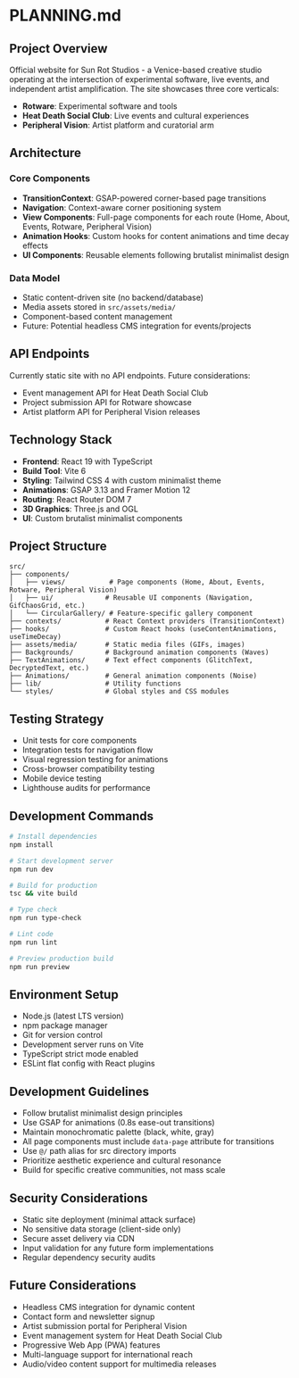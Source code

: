 # PLANNING.md

## Project Overview
Official website for Sun Rot Studios - a Venice-based creative studio operating at the intersection of experimental software, live events, and independent artist amplification. The site showcases three core verticals:
- **Rotware**: Experimental software and tools
- **Heat Death Social Club**: Live events and cultural experiences  
- **Peripheral Vision**: Artist platform and curatorial arm

## Architecture
### Core Components
- **TransitionContext**: GSAP-powered corner-based page transitions
- **Navigation**: Context-aware corner positioning system
- **View Components**: Full-page components for each route (Home, About, Events, Rotware, Peripheral Vision)
- **Animation Hooks**: Custom hooks for content animations and time decay effects
- **UI Components**: Reusable elements following brutalist minimalist design

### Data Model
- Static content-driven site (no backend/database)
- Media assets stored in `src/assets/media/`
- Component-based content management
- Future: Potential headless CMS integration for events/projects

## API Endpoints
Currently static site with no API endpoints. Future considerations:
- Event management API for Heat Death Social Club
- Project submission API for Rotware showcase
- Artist platform API for Peripheral Vision releases

## Technology Stack
- **Frontend**: React 19 with TypeScript
- **Build Tool**: Vite 6
- **Styling**: Tailwind CSS 4 with custom minimalist theme
- **Animations**: GSAP 3.13 and Framer Motion 12
- **Routing**: React Router DOM 7
- **3D Graphics**: Three.js and OGL
- **UI**: Custom brutalist minimalist components

## Project Structure
```
src/
├── components/
│   ├── views/           # Page components (Home, About, Events, Rotware, Peripheral Vision)
│   ├── ui/             # Reusable UI components (Navigation, GifChaosGrid, etc.)
│   └── CircularGallery/ # Feature-specific gallery component
├── contexts/           # React Context providers (TransitionContext)
├── hooks/              # Custom React hooks (useContentAnimations, useTimeDecay)
├── assets/media/       # Static media files (GIFs, images)
├── Backgrounds/        # Background animation components (Waves)
├── TextAnimations/     # Text effect components (GlitchText, DecryptedText, etc.)
├── Animations/         # General animation components (Noise)
├── lib/                # Utility functions
└── styles/             # Global styles and CSS modules
```

## Testing Strategy
- Unit tests for core components
- Integration tests for navigation flow
- Visual regression testing for animations
- Cross-browser compatibility testing
- Mobile device testing
- Lighthouse audits for performance

## Development Commands
```bash
# Install dependencies
npm install

# Start development server
npm run dev

# Build for production
tsc && vite build

# Type check
npm run type-check

# Lint code
npm run lint

# Preview production build
npm run preview
```

## Environment Setup
- Node.js (latest LTS version)
- npm package manager
- Git for version control
- Development server runs on Vite
- TypeScript strict mode enabled
- ESLint flat config with React plugins

## Development Guidelines
- Follow brutalist minimalist design principles
- Use GSAP for animations (0.8s ease-out transitions)
- Maintain monochromatic palette (black, white, gray)
- All page components must include `data-page` attribute for transitions
- Use `@/` path alias for src directory imports
- Prioritize aesthetic experience and cultural resonance
- Build for specific creative communities, not mass scale

## Security Considerations
- Static site deployment (minimal attack surface)
- No sensitive data storage (client-side only)
- Secure asset delivery via CDN
- Input validation for any future form implementations
- Regular dependency security audits

## Future Considerations
- Headless CMS integration for dynamic content
- Contact form and newsletter signup
- Artist submission portal for Peripheral Vision
- Event management system for Heat Death Social Club
- Progressive Web App (PWA) features
- Multi-language support for international reach
- Audio/video content support for multimedia releases